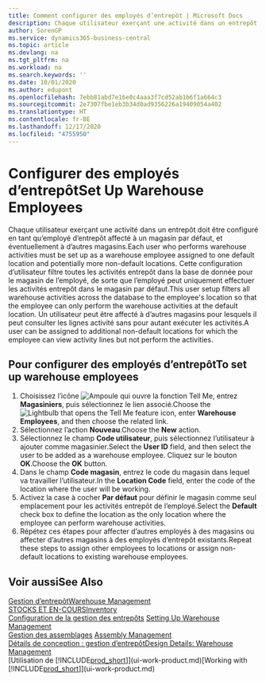 ```yaml
---
title: Comment configurer des employés d’entrepôt | Microsoft Docs
description: Chaque utilisateur exerçant une activité dans un entrepôt doit être configuré en tant qu’employé d’entrepôt affecté à un magasin par défaut, et éventuellement à d’autres magasins.
author: SorenGP
ms.service: dynamics365-business-central
ms.topic: article
ms.devlang: na
ms.tgt_pltfrm: na
ms.workload: na
ms.search.keywords: ''
ms.date: 10/01/2020
ms.author: edupont
ms.openlocfilehash: 7ebb81abd7e16e0c4aaa3f7cd52ab1b6f1a664c3
ms.sourcegitcommit: 2e7307fbe1eb3b34d0ad9356226a19409054a402
ms.translationtype: HT
ms.contentlocale: fr-BE
ms.lasthandoff: 12/17/2020
ms.locfileid: "4755950"
---
```

# <a name="set-up-warehouse-employees"></a><span data-ttu-id="bba97-103">Configurer des employés d’entrepôt</span><span class="sxs-lookup"><span data-stu-id="bba97-103">Set Up Warehouse Employees</span></span>
<span data-ttu-id="bba97-104">Chaque utilisateur exerçant une activité dans un entrepôt doit être configuré en tant qu’employé d’entrepôt affecté à un magasin par défaut, et éventuellement à d’autres magasins.</span><span class="sxs-lookup"><span data-stu-id="bba97-104">Each user who performs warehouse activities must be set up as a warehouse employee assigned to one default location and potentially more non-default locations.</span></span> <span data-ttu-id="bba97-105">Cette configuration d’utilisateur filtre toutes les activités entrepôt dans la base de donnée pour le magasin de l’employé, de sorte que l’employé peut uniquement effectuer les activités entrepôt dans le magasin par défaut.</span><span class="sxs-lookup"><span data-stu-id="bba97-105">This user setup filters all warehouse activities across the database to the employee's location so that the employee can only perform the warehouse activities at the default location.</span></span> <span data-ttu-id="bba97-106">Un utilisateur peut être affecté à d’autres magasins pour lesquels il peut consulter les lignes activité sans pour autant exécuter les activités.</span><span class="sxs-lookup"><span data-stu-id="bba97-106">A user can be assigned to additional non-default locations for which the employee can view activity lines but not perform the activities.</span></span>

## <a name="to-set-up-warehouse-employees"></a><span data-ttu-id="bba97-107">Pour configurer des employés d’entrepôt</span><span class="sxs-lookup"><span data-stu-id="bba97-107">To set up warehouse employees</span></span>  
1.  <span data-ttu-id="bba97-108">Choisissez l’icône ![Ampoule qui ouvre la fonction Tell Me](media/ui-search/search_small.png "Dites-moi ce que vous voulez faire"), entrez **Magasiniers**, puis sélectionnez le lien associé.</span><span class="sxs-lookup"><span data-stu-id="bba97-108">Choose the ![Lightbulb that opens the Tell Me feature](media/ui-search/search_small.png "Tell me what you want to do") icon, enter **Warehouse Employees**, and then choose the related link.</span></span>  
2. <span data-ttu-id="bba97-109">Sélectionnez l’action **Nouveau**.</span><span class="sxs-lookup"><span data-stu-id="bba97-109">Choose the **New** action.</span></span>  
3. <span data-ttu-id="bba97-110">Sélectionnez le champ **Code utilisateur**, puis sélectionnez l’utilisateur à ajouter comme magasinier.</span><span class="sxs-lookup"><span data-stu-id="bba97-110">Select the **User ID** field, and then select the user to be added as a warehouse employee.</span></span> <span data-ttu-id="bba97-111">Cliquez sur le bouton **OK**.</span><span class="sxs-lookup"><span data-stu-id="bba97-111">Choose the **OK** button.</span></span>  
6.  <span data-ttu-id="bba97-112">Dans le champ **Code magasin**, entrez le code du magasin dans lequel va travailler l’utilisateur.</span><span class="sxs-lookup"><span data-stu-id="bba97-112">In the **Location Code** field, enter the code of the location where the user will be working.</span></span>  
7.  <span data-ttu-id="bba97-113">Activez la case à cocher **Par défaut** pour définir le magasin comme seul emplacement pour les activités entrepôt de l’employé.</span><span class="sxs-lookup"><span data-stu-id="bba97-113">Select the **Default** check box to define the location as the only location where the employee can perform warehouse activities.</span></span>  
8.  <span data-ttu-id="bba97-114">Répétez ces étapes pour affecter d’autres employés à des magasins ou affecter d’autres magasins à des employés d’entrepôt existants.</span><span class="sxs-lookup"><span data-stu-id="bba97-114">Repeat these steps to assign other employees to locations or assign non-default locations to existing warehouse employees.</span></span>  

## <a name="see-also"></a><span data-ttu-id="bba97-115">Voir aussi</span><span class="sxs-lookup"><span data-stu-id="bba97-115">See Also</span></span>  
[<span data-ttu-id="bba97-116">Gestion d’entrepôt</span><span class="sxs-lookup"><span data-stu-id="bba97-116">Warehouse Management</span></span>](warehouse-manage-warehouse.md)  
[<span data-ttu-id="bba97-117">STOCKS ET EN-COURS</span><span class="sxs-lookup"><span data-stu-id="bba97-117">Inventory</span></span>](inventory-manage-inventory.md)  
<span data-ttu-id="bba97-118">[Configuration de la gestion des entrepôts](warehouse-setup-warehouse.md)   </span><span class="sxs-lookup"><span data-stu-id="bba97-118">[Setting Up Warehouse Management](warehouse-setup-warehouse.md)   </span></span>  
<span data-ttu-id="bba97-119">[Gestion des assemblages](assembly-assemble-items.md)  </span><span class="sxs-lookup"><span data-stu-id="bba97-119">[Assembly Management](assembly-assemble-items.md)  </span></span>  
[<span data-ttu-id="bba97-120">Détails de conception : gestion d’entrepôt</span><span class="sxs-lookup"><span data-stu-id="bba97-120">Design Details: Warehouse Management</span></span>](design-details-warehouse-management.md)  
<span data-ttu-id="bba97-121">[Utilisation de [!INCLUDE[prod_short](includes/prod_short.md)]](ui-work-product.md)</span><span class="sxs-lookup"><span data-stu-id="bba97-121">[Working with [!INCLUDE[prod_short](includes/prod_short.md)]](ui-work-product.md)</span></span>  
